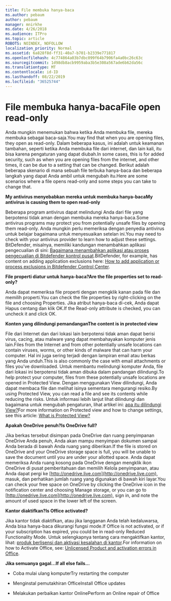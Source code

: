 ```yaml
---
title: File membuka hanya-baca
ms.author: pebaum
author: pebaum
manager: mnirkhe
ms.date: 4/26/2018
ms.audience: ITPro
ms.topic: article
ROBOTS: NOINDEX, NOFOLLOW
localization_priority: Normal
ms.assetid: 6a828f8d-ff31-40a7-b701-b2339e771817
ms.openlocfilehash: 4c774864a03b7dbc099f64b7906fa4a0bc26c63c
ms.sourcegitcommit: 1d98db8acb9959aba3b5e308a567ade6b62da56c
ms.translationtype: MT
ms.contentlocale: id-ID
ms.lasthandoff: 08/22/2019
ms.locfileid: "36525744"
---
```

# <a name="file-open-read-only"></a><span data-ttu-id="8ced9-102">File membuka hanya-baca</span><span class="sxs-lookup"><span data-stu-id="8ced9-102">File open read-only</span></span>

<span data-ttu-id="8ced9-103">Anda mungkin menemukan bahwa ketika Anda membuka file, mereka membuka sebagai baca-saja.</span><span class="sxs-lookup"><span data-stu-id="8ced9-103">You may find that when you are opening files, they open as read-only.</span></span> <span data-ttu-id="8ced9-104">Dalam beberapa kasus, ini adalah untuk keamanan tambahan, seperti ketika Anda membuka file dari internet, dan lain kali, itu bisa karena pengaturan yang dapat diubah.</span><span class="sxs-lookup"><span data-stu-id="8ced9-104">In some cases, this is for added security, such as when you are opening files from the internet, and other times, it can be due to a setting that can be changed.</span></span> <span data-ttu-id="8ced9-105">Berikut adalah beberapa skenario di mana sebuah file terbuka hanya-baca dan beberapa langkah yang dapat Anda ambil untuk mengubah itu.</span><span class="sxs-lookup"><span data-stu-id="8ced9-105">Here are some scenarios where a file opens read-only and some steps you can take to change that.</span></span>
  
 <span data-ttu-id="8ced9-106">**My antivirus menyebabkan mereka untuk membuka hanya-baca**</span><span class="sxs-lookup"><span data-stu-id="8ced9-106">**My antivirus is causing them to open read-only**</span></span>
  
<span data-ttu-id="8ced9-107">Beberapa program antivirus dapat melindungi Anda dari file yang berpotensi tidak aman dengan membuka mereka hanya-baca.</span><span class="sxs-lookup"><span data-stu-id="8ced9-107">Some antivirus programs may protect you from potentially unsafe files by opening them read-only.</span></span> <span data-ttu-id="8ced9-108">Anda mungkin perlu memeriksa dengan penyedia antivirus untuk belajar bagaimana untuk menyesuaikan setelan ini.</span><span class="sxs-lookup"><span data-stu-id="8ced9-108">You may need to check with your antivirus provider to learn how to adjust these settings.</span></span> <span data-ttu-id="8ced9-109">BitDefender, misalnya, memiliki kandungan menambahkan aplikasi pengecualian di sini: [Bagaimana menambahkan aplikasi atau proses pengecualian di Bitdefender kontrol pusat](https://www.bitdefender.com/support/how-to-add-application-or-process-exclusions-in-bitdefender-control-center-1119.mdl).</span><span class="sxs-lookup"><span data-stu-id="8ced9-109">BitDefender, for example, has content on adding application exclusions here: [How to add application or process exclusions in Bitdefender Control Center](https://www.bitdefender.com/support/how-to-add-application-or-process-exclusions-in-bitdefender-control-center-1119.mdl).</span></span>
  
 <span data-ttu-id="8ced9-110">**File properti diatur untuk hanya-baca?**</span><span class="sxs-lookup"><span data-stu-id="8ced9-110">**Are the file properties set to read-only?**</span></span>
  
<span data-ttu-id="8ced9-111">Anda dapat memeriksa file properti dengan mengklik kanan pada file dan memilih properti.</span><span class="sxs-lookup"><span data-stu-id="8ced9-111">You can check the file properties by right-clicking on the file and choosing Properties.</span></span> <span data-ttu-id="8ced9-112">Jika atribut hanya-baca di-cek, Anda dapat Hapus centang dan klik OK.</span><span class="sxs-lookup"><span data-stu-id="8ced9-112">If the Read-only attribute is checked, you can uncheck it and click OK.</span></span>
  
 <span data-ttu-id="8ced9-113">**Konten yang dilindungi pemandangan**</span><span class="sxs-lookup"><span data-stu-id="8ced9-113">**The content is in protected view**</span></span>
  
<span data-ttu-id="8ced9-114">File dari Internet dan dari lokasi lain berpotensi tidak aman dapat berisi virus, cacing, atau malware yang dapat membahayakan komputer jenis lain.</span><span class="sxs-lookup"><span data-stu-id="8ced9-114">Files from the Internet and from other potentially unsafe locations can contain viruses, worms, or other kinds of malware that can harm your computer.</span></span> <span data-ttu-id="8ced9-115">Hal ini juga sering terjadi dengan lampiran email atau berkas yang Anda unduh.</span><span class="sxs-lookup"><span data-stu-id="8ced9-115">This is also commonly the case with email attachments or files you've downloaded.</span></span> <span data-ttu-id="8ced9-116">Untuk membantu melindungi komputer Anda, file dari lokasi ini berpotensi tidak aman dibuka dalam pandangan dilindungi.</span><span class="sxs-lookup"><span data-stu-id="8ced9-116">To help protect your computer, files from these potentially unsafe locations are opened in Protected View.</span></span> <span data-ttu-id="8ced9-117">Dengan menggunakan View dilindungi, Anda dapat membaca file dan melihat isinya sementara mengurangi resiko.</span><span class="sxs-lookup"><span data-stu-id="8ced9-117">By using Protected View, you can read a file and see its contents while reducing the risks.</span></span> <span data-ttu-id="8ced9-118">Untuk informasi lebih lanjut lihat dilindungi dan bagaimana untuk mengubah pengaturan, lihat artikel ini: [apa itu dilindungi View?](https://support.office.com/article/d6f09ac7-e6b9-4495-8e43-2bbcdbcb6653)</span><span class="sxs-lookup"><span data-stu-id="8ced9-118">For more information on Protected view and how to change settings, see this article: [What is Protected View?](https://support.office.com/article/d6f09ac7-e6b9-4495-8e43-2bbcdbcb6653)</span></span>
  
 <span data-ttu-id="8ced9-119">**Apakah OneDrive penuh?**</span><span class="sxs-lookup"><span data-stu-id="8ced9-119">**Is OneDrive full?**</span></span>
  
<span data-ttu-id="8ced9-120">Jika berkas tersebut disimpan pada OneDrive dan ruang penyimpanan OneDrive Anda penuh, Anda akan mampu menyimpan dokumen sampai Anda berada di bawah Anda ruang yang diberikan.</span><span class="sxs-lookup"><span data-stu-id="8ced9-120">If the file is stored on OneDrive and your OneDrive storage space is full, you will be unable to save the document until you are under your allotted space.</span></span> <span data-ttu-id="8ced9-121">Anda dapat memeriksa Anda ruang kosong pada OneDrive dengan mengklik ikon OneDrive di pusat pemberitahuan dan memilih Kelola penyimpanan, atau Anda dapat pergi ke [http://onedrive.live.com](http://onedrive.live.com), masuk, dan perhatikan jumlah ruang yang digunakan di bawah kiri layar.</span><span class="sxs-lookup"><span data-stu-id="8ced9-121">You can check your free space on OneDrive by clicking the OneDrive icon in the notification center and choosing Manage storage, or you can go to [http://onedrive.live.com](http://onedrive.live.com), sign in, and note the amount of used space in the lower left of the screen.</span></span>
  
 <span data-ttu-id="8ced9-122">**Kantor diaktifkan?**</span><span class="sxs-lookup"><span data-stu-id="8ced9-122">**Is Office activated?**</span></span>
  
<span data-ttu-id="8ced9-123">Jika kantor tidak diaktifkan, atau jika langganan Anda telah kedaluwarsa, Anda bisa hanya-baca dikurangi fungsi mode.</span><span class="sxs-lookup"><span data-stu-id="8ced9-123">If Office is not activated, or if your subscription has expired, you could be in read-only Reduced Functionality Mode.</span></span> <span data-ttu-id="8ced9-124">Untuk selengkapnya tentang cara mengaktifkan kantor, lihat: [produk berlisensi dan aktivasi kesalahan di kantor](https://support.office.com/article/unlicensed-product-and-activation-errors-in-office-0d23d3c0-c19c-4b2f-9845-5344fedc4380).</span><span class="sxs-lookup"><span data-stu-id="8ced9-124">For information on how to Activate Office, see: [Unlicensed Product and activation errors in Office](https://support.office.com/article/unlicensed-product-and-activation-errors-in-office-0d23d3c0-c19c-4b2f-9845-5344fedc4380).</span></span>
  
 <span data-ttu-id="8ced9-125">**Jika semuanya gagal...**</span><span class="sxs-lookup"><span data-stu-id="8ced9-125">**If all else fails...**</span></span>
  
- <span data-ttu-id="8ced9-126">Coba mulai ulang komputer</span><span class="sxs-lookup"><span data-stu-id="8ced9-126">Try restarting the computer</span></span>
    
- <span data-ttu-id="8ced9-127">Menginstal pemutakhiran Office</span><span class="sxs-lookup"><span data-stu-id="8ced9-127">Install Office updates</span></span>
    
- <span data-ttu-id="8ced9-128">Melakukan perbaikan kantor Online</span><span class="sxs-lookup"><span data-stu-id="8ced9-128">Perform an Online repair of Office</span></span>
    

